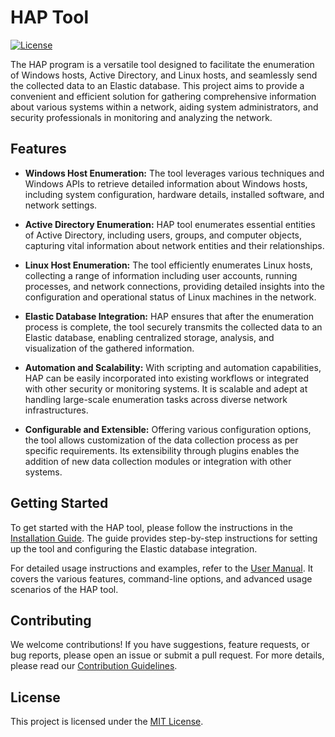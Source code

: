 ﻿# HAP Tool

[![License](https://img.shields.io/badge/license-MIT-blue.svg)](LICENSE)

The HAP program is a versatile tool designed to facilitate the enumeration of Windows hosts, Active Directory, and Linux hosts, and seamlessly send the collected data to an Elastic database. This project aims to provide a convenient and efficient solution for gathering comprehensive information about various systems within a network, aiding system administrators, and security professionals in monitoring and analyzing the network.

## Features

- **Windows Host Enumeration:** The tool leverages various techniques and Windows APIs to retrieve detailed information about Windows hosts, including system configuration, hardware details, installed software, and network settings.

- **Active Directory Enumeration:** HAP tool enumerates essential entities of Active Directory, including users, groups, and computer objects, capturing vital information about network entities and their relationships.

- **Linux Host Enumeration:** The tool efficiently enumerates Linux hosts, collecting a range of information including user accounts, running processes, and network connections, providing detailed insights into the configuration and operational status of Linux machines in the network.

- **Elastic Database Integration:** HAP ensures that after the enumeration process is complete, the tool securely transmits the collected data to an Elastic database, enabling centralized storage, analysis, and visualization of the gathered information.

- **Automation and Scalability:** With scripting and automation capabilities, HAP can be easily incorporated into existing workflows or integrated with other security or monitoring systems. It is scalable and adept at handling large-scale enumeration tasks across diverse network infrastructures.

- **Configurable and Extensible:** Offering various configuration options, the tool allows customization of the data collection process as per specific requirements. Its extensibility through plugins enables the addition of new data collection modules or integration with other systems.

## Getting Started

To get started with the HAP tool, please follow the instructions in the [Installation Guide](docs/installation.md). The guide provides step-by-step instructions for setting up the tool and configuring the Elastic database integration. 

For detailed usage instructions and examples, refer to the [User Manual](docs/user-manual.md). It covers the various features, command-line options, and advanced usage scenarios of the HAP tool.

## Contributing

We welcome contributions! If you have suggestions, feature requests, or bug reports, please open an issue or submit a pull request. For more details, please read our [Contribution Guidelines](CONTRIBUTING.md).

## License

This project is licensed under the [MIT License](LICENSE).
